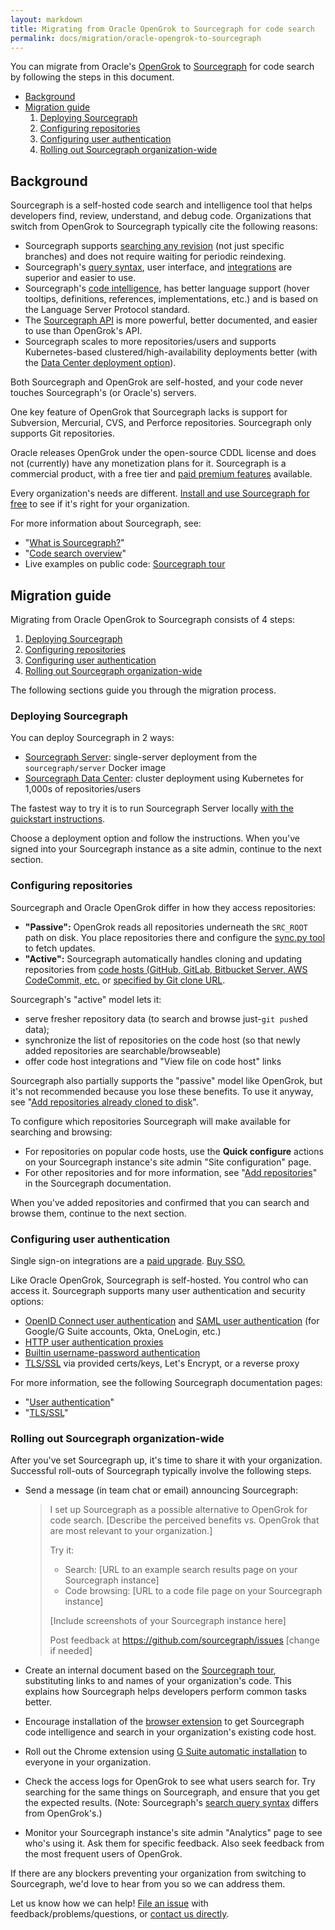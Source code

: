 ```yaml
---
layout: markdown
title: Migrating from Oracle OpenGrok to Sourcegraph for code search
permalink: docs/migration/oracle-opengrok-to-sourcegraph
---
```


You can migrate from Oracle's [OpenGrok](https://oracle.github.io/opengrok/) to [Sourcegraph](https://about.sourcegraph.com) for code search by following the steps in this document.

- [Background](#background)
- [Migration guide](#migration-guide)
  1.  [Deploying Sourcegraph](#deploying-sourcegraph)
  1.  [Configuring repositories](#configuring-repositories)
  1.  [Configuring user authentication](#configuring-user-authentication)
  1.  [Rolling out Sourcegraph organization-wide](#rolling-out-sourcegraph-organization-wide)

## Background

Sourcegraph is a self-hosted code search and intelligence tool that helps developers find, review, understand, and debug code. Organizations that switch from OpenGrok to Sourcegraph typically cite the following reasons:

- Sourcegraph supports [searching any revision](https://about.sourcegraph.com/docs/search) (not just specific branches) and does not require waiting for periodic reindexing.
- Sourcegraph's [query syntax](https://about.sourcegraph.com/docs/search/query-syntax), user interface, and [integrations](https://about.sourcegraph.com/docs/integrations) are superior and easier to use.
- Sourcegraph's [code intelligence](https://about.sourcegraph.com/docs/code-intelligence), has better language support (hover tooltips, definitions, references, implementations, etc.) and is based on the Language Server Protocol standard.
- The [Sourcegraph API](https://about.sourcegraph.com/docs/features/api) is more powerful, better documented, and easier to use than OpenGrok's API.
- Sourcegraph scales to more repositories/users and supports Kubernetes-based clustered/high-availability deployments better (with the [Data Center deployment option](https://about.sourcegraph.com/docs/datacenter)).

Both Sourcegraph and OpenGrok are self-hosted, and your code never touches Sourcegraph's (or Oracle's) servers.

One key feature of OpenGrok that Sourcegraph lacks is support for Subversion, Mercurial, CVS, and Perforce repositories. Sourcegraph only supports Git repositories.

Oracle releases OpenGrok under the open-source CDDL license and does not (currently) have any monetization plans for it. Sourcegraph is a commercial product, with a free tier and [paid premium features](https://about.sourcegraph.com/pricing) available.

Every organization's needs are different. [Install and use Sourcegraph for free](https://about.sourcegraph.com/docs) to see if it's right for your organization.

For more information about Sourcegraph, see:

- "[What is Sourcegraph?](https://about.sourcegraph.com/docs/search/query-syntax)"
- "[Code search overview](https://about.sourcegraph.com/docs/search)"
- Live examples on public code: [Sourcegraph tour](https://about.sourcegraph.com/docs/tour)

## Migration guide

Migrating from Oracle OpenGrok to Sourcegraph consists of 4 steps:

1.  [Deploying Sourcegraph](#deploying-sourcegraph)
1.  [Configuring repositories](#configuring-repositories)
1.  [Configuring user authentication](#configuring-user-authentication)
1.  [Rolling out Sourcegraph organization-wide](#rolling-out-sourcegraph-organization-wide)

The following sections guide you through the migration process.

### Deploying Sourcegraph

You can deploy Sourcegraph in 2 ways:

- [Sourcegraph Server](https://about.sourcegraph.com/#data-center): single-server deployment from the `sourcegraph/server` Docker image
- [Sourcegraph Data Center](https://about.sourcegraph.com/#data-center): cluster deployment using Kubernetes for 1,000s of repositories/users

The fastest way to try it is to run Sourcegraph Server locally [with the quickstart instructions](https://about.sourcegraph.com/docs).

Choose a deployment option and follow the instructions. When you've signed into your Sourcegraph instance as a site admin, continue to the next section.

### Configuring repositories

Sourcegraph and Oracle OpenGrok differ in how they access repositories:

- **"Passive":** OpenGrok reads all repositories underneath the `SRC_ROOT` path on disk. You place repositories there and configure the [sync.py tool](https://github.com/oracle/opengrok/wiki/Repository-synchronization) to fetch updates.
- **"Active":** Sourcegraph automatically handles cloning and updating repositories from [code hosts (GitHub, GitLab, Bitbucket Server, AWS CodeCommit, etc.](https://about.sourcegraph.com/docs/config/repositories) or [specified by Git clone URL](https://about.sourcegraph.com/docs/config/repositories#sync-repositories-from-any-code-host).

Sourcegraph's "active" model lets it:

- serve fresher repository data (to search and browse just-`git push`ed data);
- synchronize the list of repositories on the code host (so that newly added repositories are searchable/browseable)
- offer code host integrations and "View file on code host" links

Sourcegraph also partially supports the "passive" model like OpenGrok, but it's not recommended because you lose these benefits. To use it anyway, see "[Add repositories already cloned to disk](https://about.sourcegraph.com/docs/config/repositories#add-repositories-already-cloned-to-disk)".

To configure which repositories Sourcegraph will make available for searching and browsing:

- For repositories on popular code hosts, use the **Quick configure** actions on your Sourcegraph instance's site admin "Site configuration" page.
- For other repositories and for more information, see "[Add repositories](https://about.sourcegraph.com/docs/config/repositories)" in the Sourcegraph documentation.

When you've added repositories and confirmed that you can search and browse them, continue to the next section.

### Configuring user authentication

<div class="alert alert-info">

Single sign-on integrations are a [paid upgrade](/pricing). [Buy SSO.](/contact/sales)

</div>

Like Oracle OpenGrok, Sourcegraph is self-hosted. You control who can access it. Sourcegraph supports many user authentication and security options:

- [OpenID Connect user authentication](https://about.sourcegraph.com/docs/config/authentication#openid-connect) and [SAML user authentication](https://about.sourcegraph.com/docs/config/authentication#saml) (for Google/G Suite accounts, Okta, OneLogin, etc.)
- [HTTP user authentication proxies](https://about.sourcegraph.com/docs/config/authentication#http-authentication-proxies)
- [Builtin username-password authentication](https://about.sourcegraph.com/docs/config/authentication#builtin-authentication)
- [TLS/SSL](https://about.sourcegraph.com/docs/config/tlsssl) via provided certs/keys, Let's Encrypt, or a reverse proxy

For more information, see the following Sourcegraph documentation pages:

- "[User authentication](https://about.sourcegraph.com/docs/config/authentication)"
- "[TLS/SSL](https://about.sourcegraph.com/docs/config/authentication)"

### Rolling out Sourcegraph organization-wide

After you've set Sourcegraph up, it's time to share it with your organization. Successful roll-outs of Sourcegraph typically involve the following steps.

- Send a message (in team chat or email) announcing Sourcegraph:

  > I set up Sourcegraph as a possible alternative to OpenGrok for code search. [Describe the perceived benefits vs. OpenGrok that are most relevant to your organization.]
  >
  > Try it:
  >
  > - Search: [URL to an example search results page on your Sourcegraph instance]
  > - Code browsing: [URL to a code file page on your Sourcegraph instance]
  >
  > [Include screenshots of your Sourcegraph instance here]
  >
  > Post feedback at https://github.com/sourcegraph/issues [change if needed]

- Create an internal document based on the [Sourcegraph tour](https://about.sourcegraph.com/docs/tour), substituting links to and names of your organization's code. This explains how Sourcegraph helps developers perform common tasks better.
- Encourage installation of the [browser extension](https://about.sourcegraph.com/docs/features/browser-extension) to get Sourcegraph code intelligence and search in your organization's existing code host.
- Roll out the Chrome extension using [G Suite automatic installation](https://about.sourcegraph.com/docs/features/browser-extension/#automatically-install-with-g-suite) to everyone in your organization.
- Check the access logs for OpenGrok to see what users search for. Try searching for the same things on Sourcegraph, and ensure that you get the expected results. (Note: Sourcegraph's [search query syntax](https://about.sourcegraph.com/docs/search/query-syntax) differs from OpenGrok's.)
- Monitor your Sourcegraph instance's site admin "Analytics" page to see who's using it. Ask them for specific feedback. Also seek feedback from the most frequent users of OpenGrok.

If there are any blockers preventing your organization from switching to Sourcegraph, we'd love to hear from you so we can address them.

Let us know how we can help! [File an issue](https://github.com/sourcegraph/issues) with feedback/problems/questions, or [contact us directly](https://about.sourcegraph.com/contact).
